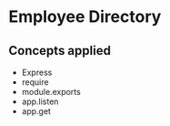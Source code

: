 # Employee Directory
## Concepts applied
* Express
* require
* module.exports
* app.listen
* app.get